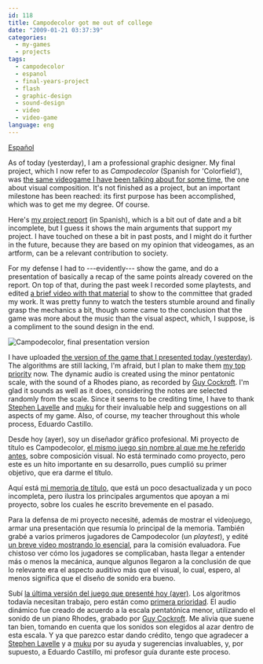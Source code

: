 ```yaml
---
id: 118
title: Campodecolor got me out of college
date: "2009-01-21 03:37:39"
categories:
  - my-games
  - projects
tags:
  - campodecolor
  - espanol
  - final-years-project
  - flash
  - graphic-design
  - sound-design
  - video
  - video-game
language: eng
---
```


[Español](/2009/01/campodecolor-got-me-out-of-college/#language)

As of today (yesterday), I am a professional graphic designer. My final project, which I now refer to as _Campodecolor_ (Spanish for 'Colorfield'), was [the same videogame I have been talking about for some time](/tag/final-years-project/), the one about visual composition. It's not finished as a project, but an important milestone has been reached: its first purpose has been accomplished, which was to get me my degree. Of course.

Here's [my project report](//www.agj.cl/files/games/campodecolor_memoria.pdf) (in Spanish), which is a bit out of date and a bit incomplete, but I guess it shows the main arguments that support my project. I have touched on these a bit in past posts, and I might do it further in the future, because they are based on my opinion that videogames, as an artform, can be a relevant contribution to society.

For my defense I had to ---evidently--- show the game, and do a presentation of basically a recap of the same points already covered on the report. On top of that, during the past week I recorded some playtests, and edited [a brief video with that material](http://vimeo.com/2898875) to show to the committee that graded my work. It was pretty funny to watch the testers stumble around and finally grasp the mechanics a bit, though some came to the conclusion that the game was more about the music than the visual aspect, which, I suppose, is a compliment to the sound design in the end.

![Campodecolor, final presentation version](/files/2009/01-campodecolor-got-me-out-of-college/campodecolor_presentacion.png "Campodecolor, final presentation version")

I have uploaded [the version of the game that I presented today (yesterday)](//www.agj.cl/files/games/campodecolor1/). The algorithms are still lacking, I'm afraid, but I plan to make them [my top priority](http://listography.com/action/list?uid=9200085793&lid=6233889452) now. The dynamic audio is created using the minor pentatonic scale, with the sound of a Rhodes piano, as recorded by [Guy Cockroft](http://www.soundsnap.com/user/18). I'm glad it sounds as well as it does, considering the notes are selected randomly from the scale. Since it seems to be crediting time, I have to thank [Stephen Lavelle](http://www.maths.tcd.ie/~icecube/) and [muku](http://eriatic.wikidot.com/) for their invaluable help and suggestions on all aspects of my game. Also, of course, my teacher throughout this whole process, Eduardo Castillo.<!-- more -->

<language-break />

Desde hoy (ayer), soy un diseñador gráfico profesional. Mi proyecto de título es Campodecolor, [el mismo juego sin nombre al que me he referido antes](/tag/final-years-project/), sobre composición visual. No está terminado como proyecto, pero este es un hito importante en su desarrollo, pues cumplió su primer objetivo, que era darme el título.

Aquí está [mi memoria de título](//www.agj.cl/files/games/campodecolor_memoria.pdf), que está un poco desactualizada y un poco incompleta, pero ilustra los principales argumentos que apoyan a mi proyecto, sobre los cuales he escrito brevemente en el pasado.

Para la defensa de mi proyecto necesité, además de mostrar el videojuego, armar una presentación que resumía lo principal de la memoria. También grabé a varios primeros jugadores de Campodecolor (un _playtest_), y edité [un breve video mostrando lo esencial](http://vimeo.com/2898875), para la comisión evaluadora. Fue chistoso ver cómo los jugadores se complicaban, hasta llegar a entender más o menos la mecánica, aunque algunos llegaron a la conclusión de que lo relevante era el aspecto auditivo más que el visual, lo cual, espero, al menos significa que el diseño de sonido era bueno.

Subí [la última versión del juego que presenté hoy (ayer)](//www.agj.cl/files/games/campodecolor1/). Los algoritmos todavía necesitan trabajo, pero están como [primera prioridad](http://listography.com/action/list?uid=9200085793&lid=6233889452). El audio dinámico fue creado de acuerdo a la escala pentatónica menor, utilizando el sonido de un piano Rhodes, grabado por [Guy Cockroft](http://www.soundsnap.com/user/18). Me alivia que suene tan bien, tomando en cuenta que los sonidos son elegidos al azar dentro de esta escala. Y ya que parezco estar dando crédito, tengo que agradecer a [Stephen Lavelle](http://www.maths.tcd.ie/~icecube/) y a [muku](http://eriatic.wikidot.com/) por su ayuda y sugerencias invaluables, y, por supuesto, a Eduardo Castillo, mi profesor guía durante este proceso.
